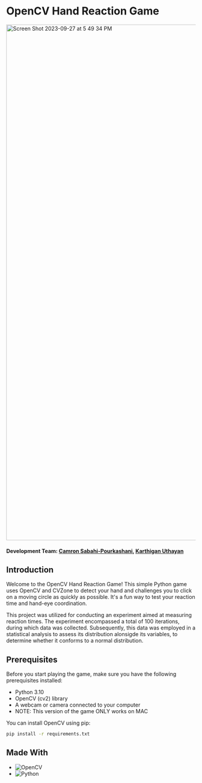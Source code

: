 # OpenCV Hand Reaction Game

<img width="1371" alt="Screen Shot 2023-09-27 at 5 49 34 PM" src="https://github.com/csabahi/ReactionGame/assets/122414756/5a48caad-e061-4af5-a981-8e03d215f21b">


#### Development Team: [Camron Sabahi-Pourkashani](https://github.com/csabahi),  [Karthigan Uthayan](https://github.com/KarthiU)

## Introduction

Welcome to the OpenCV Hand Reaction Game! This simple Python game uses OpenCV and CVZone to detect your hand and challenges you to click on a moving circle as quickly as possible. It's a fun way to test your reaction time and hand-eye coordination.

This project was utilized for conducting an experiment aimed at measuring reaction times. The experiment encompassed a total of 100 iterations, during which data was collected. Subsequently, this data was employed in a statistical analysis to assess its distribution alonsigde its variables, to determine whether it conforms to a normal distribution. 

## Prerequisites

Before you start playing the game, make sure you have the following prerequisites installed:

- Python 3.10
- OpenCV (cv2) library
- A webcam or camera connected to your computer
- NOTE: This version of the game ONLY works on MAC

You can install OpenCV using pip:

```bash
pip install -r requirements.txt
```
## Made With 
* ![OpenCV](https://img.shields.io/badge/opencv-%23white.svg?style=for-the-badge&logo=opencv&logoColor=white)
* ![Python](https://img.shields.io/badge/python-3670A0?style=for-the-badge&logo=python&logoColor=ffdd54)
